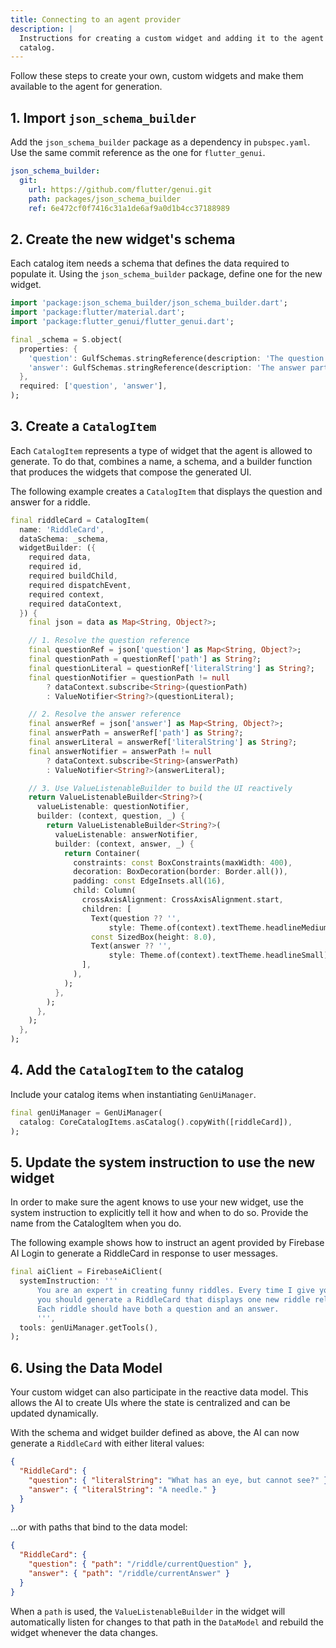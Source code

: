 ```yaml
---
title: Connecting to an agent provider
description: |
  Instructions for creating a custom widget and adding it to the agent's
  catalog.
---
```


Follow these steps to create your own, custom widgets and make them available
to the agent for generation.

## 1. Import `json_schema_builder`

Add the `json_schema_builder` package as a dependency in `pubspec.yaml`. Use the
same commit reference as the one for `flutter_genui`.

```yaml
json_schema_builder:
  git:
    url: https://github.com/flutter/genui.git
    path: packages/json_schema_builder
    ref: 6e472cf0f7416c31a1de6af9a0d1b4cc37188989
```

## 2. Create the new widget's schema

Each catalog item needs a schema that defines the data required to populate it.
Using the `json_schema_builder` package, define one for the new widget.

```dart
import 'package:json_schema_builder/json_schema_builder.dart';
import 'package:flutter/material.dart';
import 'package:flutter_genui/flutter_genui.dart';

final _schema = S.object(
  properties: {
    'question': GulfSchemas.stringReference(description: 'The question part of a riddle.'),
    'answer': GulfSchemas.stringReference(description: 'The answer part of a riddle.'),
  },
  required: ['question', 'answer'],
);
```

## 3. Create a `CatalogItem`

Each `CatalogItem` represents a type of widget that the agent is allowed to
generate. To do that, combines a name, a schema, and a builder function that
produces the widgets that compose the generated UI.

The following example creates a `CatalogItem` that displays the question and
answer for a riddle.

```dart
final riddleCard = CatalogItem(
  name: 'RiddleCard',
  dataSchema: _schema,
  widgetBuilder: ({
    required data,
    required id,
    required buildChild,
    required dispatchEvent,
    required context,
    required dataContext,
  }) {
    final json = data as Map<String, Object?>;

    // 1. Resolve the question reference
    final questionRef = json['question'] as Map<String, Object?>;
    final questionPath = questionRef['path'] as String?;
    final questionLiteral = questionRef['literalString'] as String?;
    final questionNotifier = questionPath != null
        ? dataContext.subscribe<String>(questionPath)
        : ValueNotifier<String?>(questionLiteral);

    // 2. Resolve the answer reference
    final answerRef = json['answer'] as Map<String, Object?>;
    final answerPath = answerRef['path'] as String?;
    final answerLiteral = answerRef['literalString'] as String?;
    final answerNotifier = answerPath != null
        ? dataContext.subscribe<String>(answerPath)
        : ValueNotifier<String?>(answerLiteral);

    // 3. Use ValueListenableBuilder to build the UI reactively
    return ValueListenableBuilder<String?>(
      valueListenable: questionNotifier,
      builder: (context, question, _) {
        return ValueListenableBuilder<String?>(
          valueListenable: answerNotifier,
          builder: (context, answer, _) {
            return Container(
              constraints: const BoxConstraints(maxWidth: 400),
              decoration: BoxDecoration(border: Border.all()),
              padding: const EdgeInsets.all(16),
              child: Column(
                crossAxisAlignment: CrossAxisAlignment.start,
                children: [
                  Text(question ?? '',
                      style: Theme.of(context).textTheme.headlineMedium),
                  const SizedBox(height: 8.0),
                  Text(answer ?? '',
                      style: Theme.of(context).textTheme.headlineSmall),
                ],
              ),
            );
          },
        );
      },
    );
  },
);
```

## 4. Add the `CatalogItem` to the catalog

Include your catalog items when instantiating `GenUiManager`.

```dart
final genUiManager = GenUiManager(
  catalog: CoreCatalogItems.asCatalog().copyWith([riddleCard]),
);
```

## 5. Update the system instruction to use the new widget

In order to make sure the agent knows to use your new widget, use the system
instruction to explicitly tell it how and when to do so. Provide the name from
the CatalogItem when you do.

The following example shows how to instruct an agent provided by Firebase AI
Login to generate a RiddleCard in response to user messages.

```dart
final aiClient = FirebaseAiClient(
  systemInstruction: '''
      You are an expert in creating funny riddles. Every time I give you a word,
      you should generate a RiddleCard that displays one new riddle related to that word.
      Each riddle should have both a question and an answer.
      ''',
  tools: genUiManager.getTools(),
);
```

## 6. Using the Data Model

Your custom widget can also participate in the reactive data model. This allows the AI to create UIs where the state is centralized and can be updated dynamically.

With the schema and widget builder defined as above, the AI can now generate a `RiddleCard` with either literal values:
```json
{
  "RiddleCard": {
    "question": { "literalString": "What has an eye, but cannot see?" },
    "answer": { "literalString": "A needle." }
  }
}
```
...or with paths that bind to the data model:
```json
{
  "RiddleCard": {
    "question": { "path": "/riddle/currentQuestion" },
    "answer": { "path": "/riddle/currentAnswer" }
  }
}
```
When a `path` is used, the `ValueListenableBuilder` in the widget will automatically listen for changes to that path in the `DataModel` and rebuild the widget whenever the data changes.